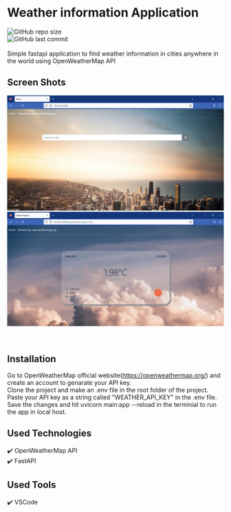 # Weather information Application
![GitHub repo size](https://img.shields.io/github/repo-size/YureshTharushika/Weather_Info_App?style=plastic)<br>
![GitHub last commit](https://img.shields.io/github/last-commit/YureshTharushika/Weather_Info_App)<br>
<br>
Simple fastapi application to find weather information in cities anywhere in the world using OpenWeatherMap API
## Screen Shots
<img src="ReadMe/images/ss1.png" ><br>
<img src="ReadMe/images/ss2.png" ><br>


<br>

## Installation
Go to OpenWeatherMap official website(https://openweathermap.org/) and create an account to genarate your API key.<br>
Clone the project and make an .env file in the root folder of the project.<br>
Paste your API key as a string called "WEATHER_API_KEY" in the .env file.<br>
Save the changes and hit uvicorn main:app --reload in the terminial to run the app in local host.<br>


## Used Technologies
✔️ OpenWeatherMap API<br>
✔️ FastAPI<br>

## Used Tools
✔️ VSCode<br>

